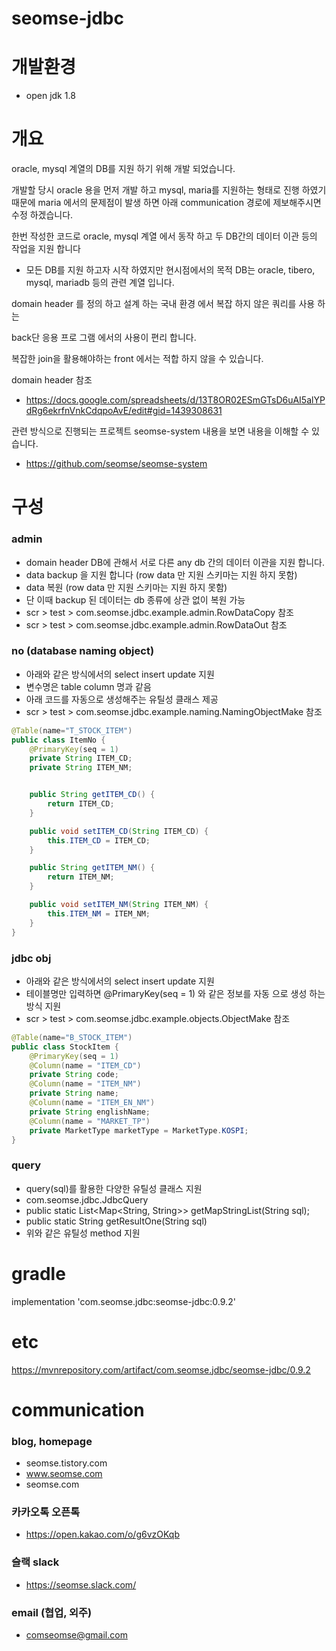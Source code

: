 # seomse-jdbc

# 개발환경
- open jdk 1.8

# 개요
oracle, mysql 계열의 DB를 지원 하기 위해 개발 되었습니다.

개발할 당시 oracle 용을 먼저 개발 하고 mysql, maria를 지원하는 형태로 진행 하였기 때문에 maria 에서의 문제점이 발생 하면 아래 communication 경로에 제보해주시면 수정 하겠습니다.

 
한번 작성한 코드로 oracle, mysql 계열 에서 동작 하고 두 DB간의 데이터 이관 등의 작업을 지원 합니다 
 - 모든 DB를 지원 하고자 시작 하였지만 현시점에서의 목적 DB는 oracle, tibero, mysql, mariadb 등의 관련 계열 입니다.

domain header 를 정의 하고 설계 하는 국내 환경 에서 복잡 하지 않은 쿼리를 사용 하는 

back단 응용 프로 그램 에서의 사용이 편리 합니다.

복잡한 join을 활용해야하는 front 에서는 적합 하지 않을 수 있습니다.

domain header 참조
- https://docs.google.com/spreadsheets/d/13T8OR02ESmGTsD6uAI5alYPdRg6ekrfnVnkCdqpoAvE/edit#gid=1439308631

관련 방식으로 진행되는 프로젝트 seomse-system 내용을 보면 내용을 이해할 수 있습니다.
- https://github.com/seomse/seomse-system

# 구성
### admin 
- domain header DB에 관해서 서로 다른 any db 간의 데이터 이관을 지원 합니다.
- data backup 을 지원 합니다 (row data 만 지원 스키마는 지원 하지 못함)
- data 복원 (row data 만 지원 스키마는 지원 하지 못함)
- 단 이때 backup 된 데이터는 db 종류에 상관 없이 복원 가능
- scr > test > com.seomse.jdbc.example.admin.RowDataCopy 참조
- scr > test > com.seomse.jdbc.example.admin.RowDataOut 참조


### no (database naming object)
- 아래와 같은 방식에서의 select insert update 지원
- 변수명은 table column 명과 같음
- 아래 코드를 자동으로 생성해주는 유틸성 클래스 제공
- scr > test > com.seomse.jdbc.example.naming.NamingObjectMake 참조

```java
@Table(name="T_STOCK_ITEM")
public class ItemNo {
	@PrimaryKey(seq = 1)
	private String ITEM_CD;
	private String ITEM_NM;


	public String getITEM_CD() {
		return ITEM_CD;
	}

	public void setITEM_CD(String ITEM_CD) {
		this.ITEM_CD = ITEM_CD;
	}

	public String getITEM_NM() {
		return ITEM_NM;
	}

	public void setITEM_NM(String ITEM_NM) {
		this.ITEM_NM = ITEM_NM;
	}
}
```

### jdbc obj

- 아래와 같은 방식에서의 select insert update 지원
- 테이블명만 입력하면 @PrimaryKey(seq = 1) 와 같은 정보를 자동 으로 생성 하는 방식 지원
- scr > test > com.seomse.jdbc.example.objects.ObjectMake 참조
```java
@Table(name="B_STOCK_ITEM")
public class StockItem {
    @PrimaryKey(seq = 1)
    @Column(name = "ITEM_CD")
    private String code;
    @Column(name = "ITEM_NM")
    private String name;
    @Column(name = "ITEM_EN_NM")
    private String englishName;
    @Column(name = "MARKET_TP")
    private MarketType marketType = MarketType.KOSPI;
}
```

### query
- query(sql)를 활용한 다양한 유틸성 클래스 지원 
- com.seomse.jdbc.JdbcQuery
- public static List<Map<String, String>> getMapStringList(String sql);
- public static String getResultOne(String sql)
- 위와 같은 유틸성 method 지원

# gradle
implementation 'com.seomse.jdbc:seomse-jdbc:0.9.2'

# etc
https://mvnrepository.com/artifact/com.seomse.jdbc/seomse-jdbc/0.9.2


# communication
### blog, homepage
- seomse.tistory.com
- www.seomse.com
- seomse.com

### 카카오톡 오픈톡
 - https://open.kakao.com/o/g6vzOKqb

### 슬랙 slack
- https://seomse.slack.com/

### email (협업, 외주)
 - comseomse@gmail.com